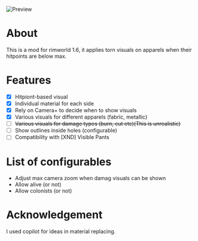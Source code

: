 
![Preview](https://github.com/user-attachments/assets/739d61a2-4467-4dad-9093-81664e49f793)
# About
This is a mod for rimworld 1.6, it applies torn visuals on apparels when their hitpoints are below max. 
# Features
- [x] Hitpiont-based visual
- [x] Individual material for each side
- [x] Rely on Camera+ to decide when to show visuals
- [x] Various visuals for different apparels (fabric, metallic)
- [ ] ~~Various visuals for damage types (burn, cut etc)(This is unrealistic)~~
- [ ] Show outlines inside holes (configurable)
- [ ] Compatibility with [XND] Visible Pants
# List of configurables 
- Adjust max camera zoom when damag visuals can be shown
- Allow alive (or not) 
- Allow colonists (or not)
# Acknowledgement
I used copilot for ideas in material replacing.

